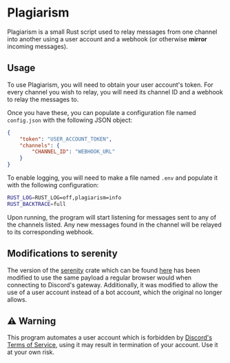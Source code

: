 # Plagiarism

Plagiarism is a small Rust script used to relay messages from one channel into another using a user account and a webhook (or otherwise **mirror** incoming messages).

## Usage

To use Plagiarism, you will need to obtain your user account's token. For every channel you wish to relay, you will need its channel ID and a webhook to relay the messages to.

Once you have these, you can populate a configuration file named `config.json` with the following JSON object:

```json
{
    "token": "USER_ACCOUNT_TOKEN",
    "channels": {
        "CHANNEL_ID": "WEBHOOK_URL"
    }
}
```

To enable logging, you will need to make a file named `.env` and populate it with the following configuration:

```sh
RUST_LOG=RUST_LOG=off,plagiarism=info
RUST_BACKTRACE=full
```

Upon running, the program will start listening for messages sent to any of the channels listed. Any new messages found in the channel will be relayed to its corresponding webhook.

## Modifications to serenity

The version of the [serenity](https://github.com/serenity-rs/serenity) crate which can be found [here](https://github.com/bitquence/serenity) has been modified to use the same payload a regular browser would when connecting to Discord's gateway. Additionally, it was modified to allow the use of a user account instead of a bot account, which the original no longer allows.

## ⚠ Warning

This program automates a user account which is forbidden by [Discord's Terms of Service](https://support.discord.com/hc/en-us/articles/115002192352-Automated-user-accounts-self-bots-), using it may result in termination of your account. Use it at your own risk.